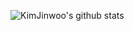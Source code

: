 <div aligan=center>
  
![KimJinwoo's github stats](https://github-readme-stats.vercel.app/api?username=rlawlsdn1130&show_icons=true&theme=radical) 
  
</div>



<!--
**rlawlsdn1130/rlawlsdn1130** is a ✨ _special_ ✨ repository because its `README.md` (this file) appears on your GitHub profile.

Here are some ideas to get you started:

- 🔭 I’m currently working on ...
- 🌱 I’m currently learning ...
- 👯 I’m looking to collaborate on ...
- 🤔 I’m looking for help with ...
- 💬 Ask me about ...
- 📫 How to reach me: ...
- 😄 Pronouns: ...
- ⚡ Fun fact: ...
-->
